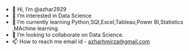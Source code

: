 - 👋 Hi, I’m @azhar2929
- 👀 I’m interested in Data Science
- 🌱 I’m currently learning Python,SQl,Excel,Tableau,Power BI,Statistics ,MAchine learning.
- 💞️ I’m looking to collaborate on Data Science.
- 📫 How to reach me email id  -   azharhmirza@gmail.com

<!---
azhar2929/azhar2929 is a ✨ special ✨ repository because its `README.md` (this file) appears on your GitHub profile.
You can click the Preview link to take a look at your changes.
--->
